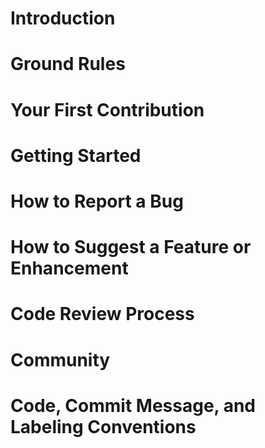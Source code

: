 # Introduction

# Ground Rules

# Your First Contribution

# Getting Started

# How to Report a Bug

# How to Suggest a Feature or Enhancement

# Code Review Process

# Community

# Code, Commit Message, and Labeling Conventions
